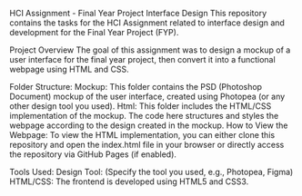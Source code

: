 HCI Assignment - Final Year Project Interface Design
This repository contains the tasks for the HCI Assignment related to interface design and development for the Final Year Project (FYP).

Project Overview
The goal of this assignment was to design a mockup of a user interface for the final year project, then convert it into a functional webpage using HTML and CSS.

Folder Structure:
Mockup:
This folder contains the PSD (Photoshop Document) mockup of the user interface, created using Photopea (or any other design tool you used).
Html:
This folder includes the HTML/CSS implementation of the mockup. The code here structures and styles the webpage according to the design created in the mockup.
How to View the Webpage:
To view the HTML implementation, you can either clone this repository and open the index.html file in your browser or directly access the repository via GitHub Pages (if enabled).

Tools Used:
Design Tool: (Specify the tool you used, e.g., Photopea, Figma)
HTML/CSS: The frontend is developed using HTML5 and CSS3.
